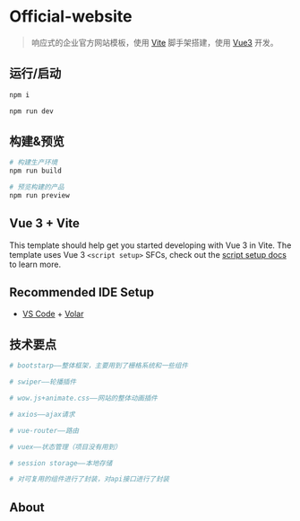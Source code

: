 # Official-website

> 响应式的企业官方网站模板，使用 [Vite](https://cn.vitejs.dev/) 脚手架搭建，使用 [Vue3](https://cn.vuejs.org/) 开发。

## 运行/启动

```bash
npm i

npm run dev
```

## 构建&预览

```bash
# 构建生产环境
npm run build

# 预览构建的产品
npm run preview
```

## Vue 3 + Vite

This template should help get you started developing with Vue 3 in Vite. The template uses Vue 3 `<script setup>` SFCs, check out the [script setup docs](https://v3.vuejs.org/api/sfc-script-setup.html#sfc-script-setup) to learn more.

## Recommended IDE Setup

- [VS Code](https://code.visualstudio.com/) + [Volar](https://marketplace.visualstudio.com/items?itemName=Vue.volar)

## 技术要点

```bash
# bootstarp——整体框架，主要用到了栅格系统和一些组件

# swiper——轮播插件

# wow.js+animate.css——网站的整体动画插件

# axios——ajax请求

# vue-router——路由

# vuex——状态管理（项目没有用到）

# session storage——本地存储

# 对可复用的组件进行了封装，对api接口进行了封装
```

## About
